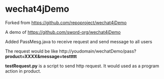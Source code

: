 wechat4jDemo
============

Forked from https://github.com/repoproject/wechat4jDemo

A demo of https://github.com/sword-org/wechat4jDemo

Added PassMesg.java to receive request and send message to all users

The request would be like http://youdomain/wechatDemo/pass?**product=XXXX&message=testtttt**

**testRequest.py** is a script to send http request. It would used as a program action in product.
